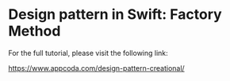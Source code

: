 # Design pattern in Swift: Factory Method

For the full tutorial, please visit the following link:

https://www.appcoda.com/design-pattern-creational/
